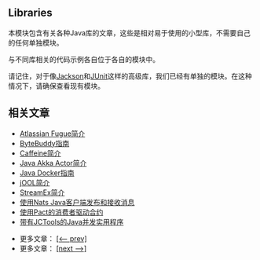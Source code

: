 ## Libraries

本模块包含有关各种Java库的文章，这些是相对易于使用的小型库，不需要自己的任何单独模块。

与不同库相关的代码示例各自位于各自的模块中。

请记住，对于像[Jackson]()和[JUnit]()这样的高级库，我们已经有单独的模块。在这种情况下，请确保查看现有模块。

## 相关文章

+ [Atlassian Fugue简介](docs/Atlassian-Fugue简介.md)
+ [ByteBuddy指南](docs/ByteBuddy指南.md)
+ [Caffeine简介](docs/Caffeine简介.md)
+ [Java Akka Actor简介](docs/Java-Akka-Actor简介.md)
+ [Java Docker指南](docs/Java-Docker指南.md)
+ [jOOL简介](docs/jOOL简介.md)
+ [StreamEx简介](docs/StreamEx简介.md)
+ [使用Nats Java客户端发布和接收消息](docs/使用Nats-Java客户端发布和接收消息.md)
+ [使用Pact的消费者驱动合约](docs/使用Pact的消费者驱动合约.md)
+ [带有JCTools的Java并发实用程序](docs/带有JCTools的Java并发实用程序.md)

- 更多文章： [[<-- prev]](../libraries-4/README.md)
- 更多文章： [[next -->]](../libraries-6/README.md)